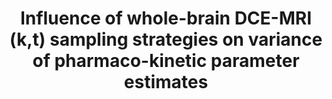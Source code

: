 ---
authors: <span class="me">Y. Bliesener</span>, S.G. Lingala, J.P. Haldar, K.S. Nayak
title: Influence of whole-brain DCE-MRI (k,t) sampling strategies on variance of pharmaco-kinetic parameter estimates
type: conference
venue: International Society for Magnetic Resonance in Medicine 26th Annual Meeting, Paris
year: 2018
volume: p. 3531
link:
award: Hand-selected as one of the 330 most interesting abstracts out of 5,651 accepted.
---